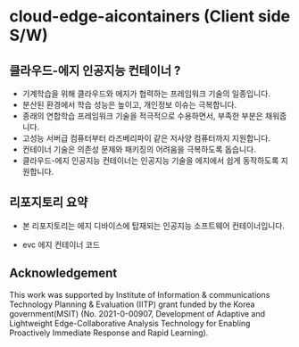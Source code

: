 # cloud-edge-aicontainers (Client side S/W)

## 클라우드-에지 인공지능 컨테이너 ?
- 기계학습을 위해 클라우드와 에지가 협력하는 프레임워크 기술의 일종입니다.
- 분산된 환경에서 학습 성능은 높이고, 개인정보 이슈는 극복합니다.
- 종래의 연합학습 프레임워크 기술을 적극적으로 수용하면서, 부족한 부분은 채워줍니다.
- 고성능 서버급 컴퓨터부터 라즈베리파이 같은 저사양 컴퓨터까지 지원합니다.
- 컨테이너 기술은 의존성 문제와 패키징의 어려움을 극복하도록 돕습니다.
- 클라우드-에지 인공지능 컨테이너는 인공지능 기술을 에지에서 쉽게 동작하도록 지원합니다.

## 리포지토리 요약
- 본 리포지토리는 에지 디바이스에 탑재되는 인공지능 소프트웨어 컨테이너입니다.

- evc 에지 컨테이너 코드

## Acknowledgement
This work was supported by Institute of Information & communications Technology Planning & Evaluation (IITP) grant funded by the Korea government(MSIT) (No. 2021-0-00907, Development of Adaptive and Lightweight Edge-Collaborative Analysis Technology for Enabling Proactively Immediate Response and Rapid Learning).

